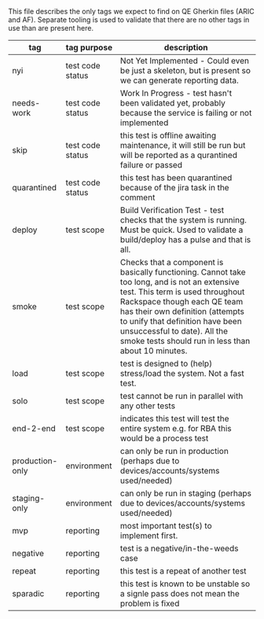 This file describes the only tags we expect to find on QE Gherkin files (ARIC and AF).
Separate tooling is used to validate that there are no other tags in use than are present here.

tag             | tag purpose      | description
---             | ---              | ---
nyi             | test code status | Not Yet Implemented - Could even be just a skeleton, but is present so we can generate reporting data.
needs-work      | test code status | Work In Progress - test hasn't been validated yet, probably because the service is failing or not implemented
skip            | test code status | this test is offline awaiting maintenance, it will still be run but will be reported as a qurantined failure or passed
quarantined     | test code status | this test has been quarantined because of the jira task in the comment
deploy          | test scope       | Build Verification Test - test checks that the system is running. Must be quick. Used to validate a build/deploy has a pulse and that is all.
smoke           | test scope       | Checks that a component is basically functioning. Cannot take too long, and is not an extensive test. This term is used throughout Rackspace though each QE team has their own definition (attempts to unify that definition have been unsuccessful to date). All the smoke tests should run in less than about 10 minutes.
load            | test scope       | test is designed to (help) stress/load the system. Not a fast test.
solo            | test scope       | test cannot be run in parallel with any other tests
end-2-end       | test scope       | indicates this test will test the entire system e.g. for RBA this would be a process test
production-only | environment      | can only be run in production (perhaps due to devices/accounts/systems used/needed)
staging-only    | environment      | can only be run in staging (perhaps due to devices/accounts/systems used/needed)
mvp             | reporting        | most important test(s) to implement first.
negative        | reporting        | test is a negative/in-the-weeds case
repeat          | reporting        | this test is a repeat of another test
sparadic        | reporting        | this test is known to be unstable so a signle pass does not mean the problem is fixed
